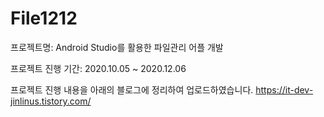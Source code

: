 # File1212
프로젝트명: Android Studio를 활용한 파일관리 어플 개발

프로젝트 진행 기간: 2020.10.05 ~ 2020.12.06

프로젝트 진행 내용을 아래의 블로그에 정리하여 업로드하였습니다.
https://it-dev-jinlinus.tistory.com/
